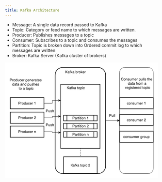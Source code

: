 ```yaml
---
title: Kafka Architecture
---
```


* Message: A single data record passed to Kafka
* Topic: Category or feed name to which messages are written.
* Producer: Publishes messages to a topic
* Consumer: Subscribes to a topic and consumes the messages
* Partition: Topic is broken down into Ordered commit log to which messages are written
* Broker: Kafka Server (Kafka cluster of brokers)

![Kafka Architecture|500](images/kafka_architecture.png)